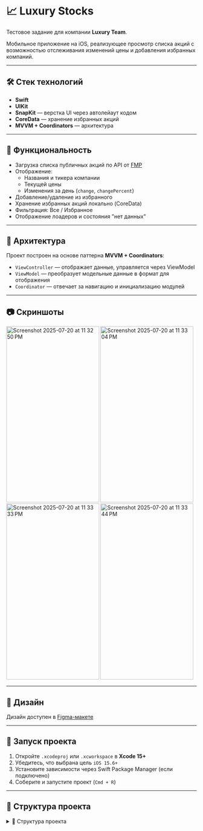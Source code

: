 # 📈 Luxury Stocks

Тестовое задание для компании **Luxury Team**.

Мобильное приложение на iOS, реализующее просмотр списка акций с возможностью отслеживания изменений цены и добавления избранных компаний.  

---

## 🛠️ Стек технологий

- **Swift**
- **UIKit**
- **SnapKit** — верстка UI через автолейаут кодом
- **CoreData** — хранение избранных акций
- **MVVM + Coordinators** — архитектура

---

## 📱 Функциональность

- Загрузка списка публичных акций по API от [FMP](https://site.financialmodelingprep.com/developer/docs)
- Отображение:
  - Названия и тикера компании
  - Текущей цены
  - Изменения за день (`change`, `changePercent`)
- Добавление/удаление из избранного
- Хранение избранных акций локально (CoreData)
- Фильтрация: Все / Избранное
- Отображение лоадеров и состояния "нет данных"

---

## 🧭 Архитектура

Проект построен на основе паттерна **MVVM + Coordinators**:

- `ViewController` — отображает данные, управляется через ViewModel
- `ViewModel` — преобразует модельные данные в формат для отображения
- `Coordinator` — отвечает за навигацию и инициализацию модулей

---

## 📷 Скриншоты

<img width="245.5" height="465" alt="Screenshot 2025-07-20 at 11 32 50 PM" src="https://github.com/user-attachments/assets/f8133c65-af72-4761-8c3b-1c74aa16df64" />
<img width="245.5" height="465" alt="Screenshot 2025-07-20 at 11 33 04 PM" src="https://github.com/user-attachments/assets/50abf5fd-f34c-42df-a2e7-b21350f44f85" />
<img width="245.5" height="465" alt="Screenshot 2025-07-20 at 11 33 33 PM" src="https://github.com/user-attachments/assets/e5787dac-e127-4583-8b8a-722ef10ed52c" />
<img width="245.5" height="465" alt="Screenshot 2025-07-20 at 11 33 44 PM" src="https://github.com/user-attachments/assets/cefa2703-638b-4e9f-95c6-af7ed32158e5" />

---

## 🎨 Дизайн

Дизайн доступен в [Figma-макете]([https://www.figma.com/file/xxxxxxxx/Design?type=design&node-id=0%3A1&mode=design&t=XXXXX](https://www.figma.com/design/dhE0H7hjTS2zDxGv909VFe/Тестовое--Copy-?node-id=0-1&p=f&t=muC6JNMK5OqM6fRF-0))

---

## 🚀 Запуск проекта

1. Откройте `.xcodeproj` или `.xcworkspace` в **Xcode 15+**
2. Убедитесь, что выбрана цель `iOS 15.6+`
3. Установите зависимости через Swift Package Manager (если подключено)
4. Соберите и запустите проект (`Cmd + R`)

---

## 📂 Структура проекта
<details>
<summary>📁 Структура проекта</summary>

- Common/
  - Base/
    - ViewControllers/
      - BaseViewController.swift
    - ViewModels/
      - BaseViewModel.swift  
      - BaseViewModelCoordinatorDelegate.swift  
      - BaseViewModelProtocol.swift
    - Views/
      - Cells/
  - Models/
    - AppConstants.swift
    - Environment.swift
  - ViewDatas/
    - AlertViewData.swift  
    - OptionItemViewData.swift

- Extensions/
  - Collection+.swift  
  - UIColor+.swift  
  - UINavigationController+Completion.swift  
  - UIStackView+ArrangedSubviews.swift  
  - UIView+Subviews.swift  
  - UIViewController+Keyboard.swift

- Generated/
  - Colors.swift  
  - Fonts.swift  
  - Images.swift  
  - Strings.swift

- Helpers/
  - DiffableDataSourceHelperImplementation.swift  
  - Feedback.swift  
  - ListTableCellFactory.swift  
  - Sizes.swift

- Screens/
  - List/
    - ListCoordinator.swift  
    - ViewController/
      - ListViewController.swift  
    - ViewDatas/
      - CollectionRowViewData.swift  
      - ListTableViewData.swift  
    - ViewModels/
      - ListViewModel.swift  
      - ListViewModelCoordinatorDelegate.swift  
    - Views/
      - Cells/  
      - Headers/  
      - ListFilterTabsView.swift  
      - SearchBarView.swift
  - Root/
    - RootCoordinator.swift  
    - ViewControllers/
      - RootViewController.swift  
    - ViewModels/
      - RootViewModel.swift  
      - RootViewModelCoordinatorDelegate.swift

- Services/
  - API/
    - APIService.swift  
    - APIServiceImplementation.swift  
    - LargeJSONStreamParser.swift  
    - Models/
      - StockModel.swift  
  - CoreData/
    - CoreDataService.swift  
    - CoreDataServiceImplementation.swift  
    - Model/
      - luxury_team_test_task.xcdatamodeld  
  - Logs/
    - LogService.swift  
  - Storage/
    - StorageService.swift

- Startup/
  - AppDelegate.swift  
  - Base.lproj/
    - LaunchScreen.storyboard  
  - Coordinator/
    - AppCoordinator.swift  
    - Coordinator.swift

- Resources/
  - en.lproj/  
  - Fonts/  
  - Localizations/
    - en.lproj/
      - Localizable.strings

- Info.plist
</details>
